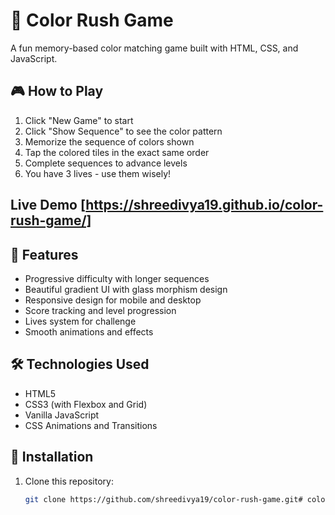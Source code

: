 # 🎨 Color Rush Game

A fun memory-based color matching game built with HTML, CSS, and JavaScript.

## 🎮 How to Play

1. Click "New Game" to start
2. Click "Show Sequence" to see the color pattern
3. Memorize the sequence of colors shown
4. Tap the colored tiles in the exact same order
5. Complete sequences to advance levels
6. You have 3 lives - use them wisely!

## Live Demo [https://shreedivya19.github.io/color-rush-game/]   
   

## 🚀 Features

- Progressive difficulty with longer sequences
- Beautiful gradient UI with glass morphism design
- Responsive design for mobile and desktop
- Score tracking and level progression
- Lives system for challenge
- Smooth animations and effects

## 🛠️ Technologies Used

- HTML5
- CSS3 (with Flexbox and Grid)
- Vanilla JavaScript
- CSS Animations and Transitions

## 📱 Installation

1. Clone this repository:
   ```bash
   git clone https://github.com/shreedivya19/color-rush-game.git# color-rush-game
